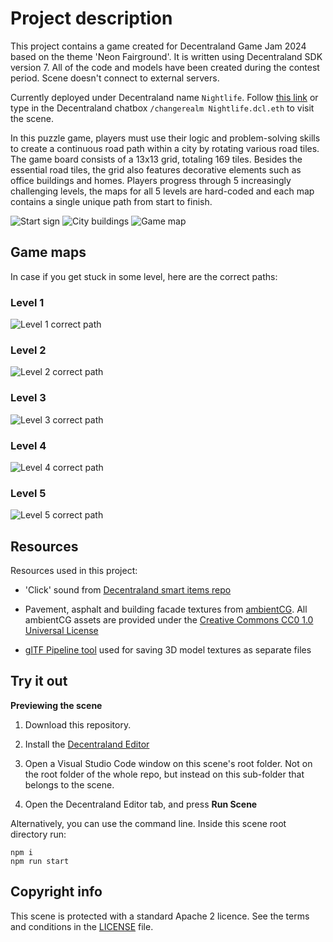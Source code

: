 # Project description

This project contains a game created for Decentraland Game Jam 2024 based on the theme 'Neon Fairground'. It is written using Decentraland SDK version 7. All of the code and models have been created during the contest period. Scene doesn't connect to external servers.

Currently deployed under Decentraland name `Nightlife`. Follow [this link](https://decentraland.org/play/?realm=Nightlife.dcl.eth) or type in the Decentraland chatbox `/changerealm Nightlife.dcl.eth` to visit the scene.

In this puzzle game, players must use their logic and problem-solving skills to create a continuous road path within a city by rotating various road tiles. The game board consists of a 13x13 grid, totaling 169 tiles. Besides the essential road tiles, the grid also features decorative elements such as office buildings and homes. Players progress through 5 increasingly challenging levels, the maps for all 5 levels are hard-coded and each map contains a single unique path from start to finish.

![Start sign](screenshots/screenshot3.png)
![City buildings](screenshots/screenshot1.png)
![Game map](screenshots/screenshot2.png)

## Game maps

In case if you get stuck in some level, here are the correct paths:

### Level 1

![Level 1 correct path](screenshots/level1.png)

### Level 2

![Level 2 correct path](screenshots/level2.png)

### Level 3

![Level 3 correct path](screenshots/level3.png)

### Level 4

![Level 4 correct path](screenshots/level4.png)

### Level 5

![Level 5 correct path](screenshots/level5.png)

## Resources

Resources used in this project:

- 'Click' sound from [Decentraland smart items repo](https://github.com/decentraland/smart-items/blob/master/button_genesis_blue/sounds/click.mp3)

- Pavement, asphalt and building facade textures from [ambientCG](https://ambientcg.com/). All ambientCG assets are provided under the [Creative Commons CC0 1.0 Universal License](https://docs.ambientcg.com/license/)

- [glTF Pipeline tool](https://github.com/CesiumGS/gltf-pipeline) used for saving 3D model textures as separate files

## Try it out

**Previewing the scene**

1. Download this repository.

2. Install the [Decentraland Editor](https://docs.decentraland.org/creator/development-guide/sdk7/editor/)

3. Open a Visual Studio Code window on this scene's root folder. Not on the root folder of the whole repo, but instead on this sub-folder that belongs to the scene.

4. Open the Decentraland Editor tab, and press **Run Scene**

Alternatively, you can use the command line. Inside this scene root directory run:

```
npm i
npm run start
```

## Copyright info

This scene is protected with a standard Apache 2 licence. See the terms and conditions in the [LICENSE](/LICENSE) file.
